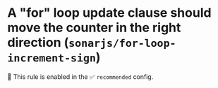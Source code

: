 # A "for" loop update clause should move the counter in the right direction (`sonarjs/for-loop-increment-sign`)

💼 This rule is enabled in the ✅ `recommended` config.

<!-- end auto-generated rule header -->
